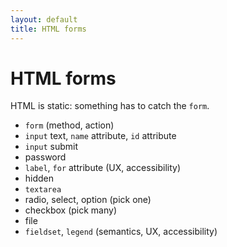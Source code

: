 ```yaml
---
layout: default
title: HTML forms
---
```


# HTML forms

HTML is static: something has to catch the `form`.

* `form` (method, action)
* `input` text, `name` attribute, `id` attribute
* `input` submit
* password
* `label`, `for` attribute (UX, accessibility)
* hidden
* `textarea`
* radio, select, option (pick one)
* checkbox (pick many)
* file
* `fieldset`, `legend` (semantics, UX, accessibility)
